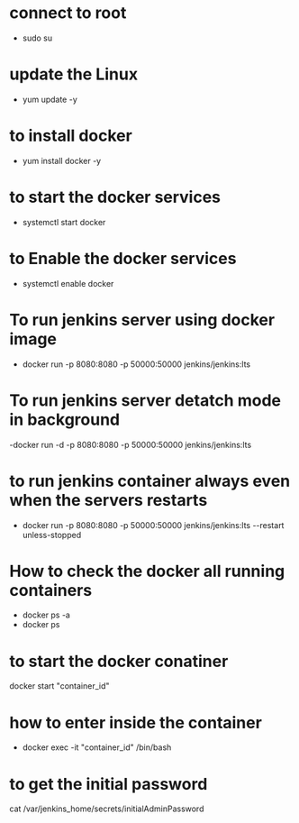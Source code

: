 
# connect to root
- sudo su 

# update the Linux
- yum update -y

# to install docker 
- yum install docker -y

# to start the docker services
- systemctl start docker


# to Enable the docker services

- systemctl enable docker


# To run jenkins server using docker image

- docker run -p 8080:8080 -p 50000:50000 jenkins/jenkins:lts

# To run jenkins server detatch mode in background
-docker run -d -p 8080:8080 -p 50000:50000 jenkins/jenkins:lts


# to run jenkins container always even when the servers restarts

- docker run -p 8080:8080 -p 50000:50000 jenkins/jenkins:lts --restart unless-stopped


# How to check the docker all running containers
- docker ps -a
- docker ps 


# to start the docker conatiner 
docker start "container_id"


# how to enter inside the container 

 - docker exec -it "container_id" /bin/bash

# to get the initial password 
cat /var/jenkins_home/secrets/initialAdminPassword



